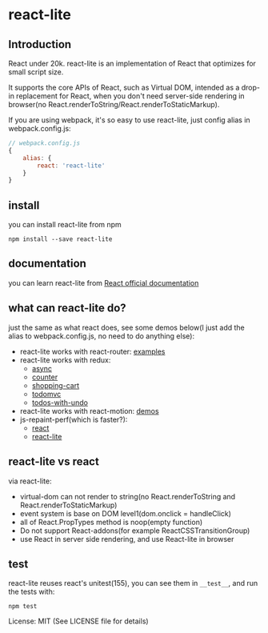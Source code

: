 # react-lite

## Introduction
React under 20k.
react-lite is an implementation of React that optimizes for small script size.

It supports the core APIs of React, such as Virtual DOM, intended as a drop-in
replacement for React, when you don't need server-side rendering in browser(no React.renderToString/React.renderToStaticMarkup).

If you are using webpack, it's so easy to use react-lite, just config alias in webpack.config.js:

```javascript
// webpack.config.js
{
	alias: {
		react: 'react-lite'
	}
}
```
## install

you can install react-lite from npm

```shell
npm install --save react-lite
```

## documentation

you can learn react-lite from [React official documentation](http://facebook.github.io/react/)

## what can react-lite do?

just the same as what react does, see some demos below(I just add the alias to webpack.config.js, no need to do anything else):

- react-lite works with react-router: [examples](http://react-lite-with-react-router.coding.io/)
- react-lite works with redux:
	* [async](http://lucifier129.github.io/redux-examples/async/index.html)
	* [counter](http://lucifier129.github.io/redux-examples/counter/index.html)
	* [shopping-cart](http://lucifier129.github.io/redux-examples/shopping-cart/index.html)
	* [todomvc](http://lucifier129.github.io/redux-examples/todomvc/index.html)
	* [todos-with-undo](http://lucifier129.github.io/redux-examples/todos-with-undo/index.html)
- react-lite works with react-motion: [demos](https://cdn.rawgit.com/Lucifier129/react-lite/master/examples/react-motion-demos/index.html)
- js-repaint-perf(which is faster?):
	* [react](https://cdn.rawgit.com/Lucifier129/react-lite/master/examples/js-repaint-perf/react/index.html)
	* [react-lite](https://cdn.rawgit.com/Lucifier129/react-lite/master/examples/js-repaint-perf/react/lite.html)

## react-lite vs react

via react-lite:
- virtual-dom can not render to string(no React.renderToString and React.renderToStaticMarkup)
- event system is base on DOM level1(dom.onclick = handleClick)
- all of React.PropTypes method is noop(empty function)
- Do not support React-addons(for example ReactCSSTransitionGroup)
- use React in server side rendering, and use React-lite in browser

## test
react-lite reuses react's unitest(155), you can see them in `__test__`, and run the tests with:

```shell
npm test
```

License: MIT (See LICENSE file for details)
